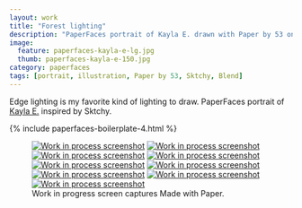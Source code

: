 ```yaml
---
layout: work
title: "Forest lighting"
description: "PaperFaces portrait of Kayla E. drawn with Paper by 53 on an iPad."
image: 
  feature: paperfaces-kayla-e-lg.jpg
  thumb: paperfaces-kayla-e-150.jpg
category: paperfaces
tags: [portrait, illustration, Paper by 53, Sktchy, Blend]
---
```


Edge lighting is my favorite kind of lighting to draw. PaperFaces portrait of [Kayla E.](http://sktchy.com/fHCi1D) inspired by Sktchy.

{% include paperfaces-boilerplate-4.html %}

<figure class="third">
	<a href="{{ site.url }}/images/paperfaces-kayla-e-process-1-lg.jpg"><img src="{{ site.url }}/images/paperfaces-kayla-e-process-1-600.jpg" alt="Work in process screenshot"></a>
	<a href="{{ site.url }}/images/paperfaces-kayla-e-process-2-lg.jpg"><img src="{{ site.url }}/images/paperfaces-kayla-e-process-2-600.jpg" alt="Work in process screenshot"></a>
	<a href="{{ site.url }}/images/paperfaces-kayla-e-process-3-lg.jpg"><img src="{{ site.url }}/images/paperfaces-kayla-e-process-3-600.jpg" alt="Work in process screenshot"></a>
	<a href="{{ site.url }}/images/paperfaces-kayla-e-process-4-lg.jpg"><img src="{{ site.url }}/images/paperfaces-kayla-e-process-4-600.jpg" alt="Work in process screenshot"></a>
	<a href="{{ site.url }}/images/paperfaces-kayla-e-process-5-lg.jpg"><img src="{{ site.url }}/images/paperfaces-kayla-e-process-5-600.jpg" alt="Work in process screenshot"></a>
	<a href="{{ site.url }}/images/paperfaces-kayla-e-process-6-lg.jpg"><img src="{{ site.url }}/images/paperfaces-kayla-e-process-6-600.jpg" alt="Work in process screenshot"></a>
	<a href="{{ site.url }}/images/paperfaces-kayla-e-process-7-lg.jpg"><img src="{{ site.url }}/images/paperfaces-kayla-e-process-7-600.jpg" alt="Work in process screenshot"></a>
	<a href="{{ site.url }}/images/paperfaces-kayla-e-process-8-lg.jpg"><img src="{{ site.url }}/images/paperfaces-kayla-e-process-8-600.jpg" alt="Work in process screenshot"></a>
	<a href="{{ site.url }}/images/paperfaces-kayla-e-process-9-lg.jpg"><img src="{{ site.url }}/images/paperfaces-kayla-e-process-9-600.jpg" alt="Work in process screenshot"></a>
	<figcaption>Work in progress screen captures Made with Paper.</figcaption>
</figure>